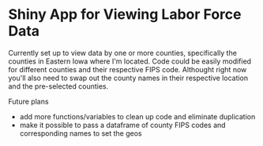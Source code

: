 # Shiny App for Viewing Labor Force Data

Currently set up to view data by one or more counties, specifically the counties in Eastern Iowa where I'm located. Code could be easily modified for different counties and their respective FIPS code. Althought right now you'll also need to swap out the county names in their respective location and the pre-selected counties.

Future plans
- add more functions/variables to clean up code and eliminate duplication
- make it possible to pass a dataframe of county FIPS codes and corresponding names to set the geos

